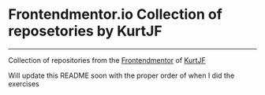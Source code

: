 # Frontendmentor.io Collection of reposetories by KurtJF
---
Collection of repositories from the [Frontendmentor](https://www.frontendmentor.io/profile/KurtJF) of [KurtJF](https://github.com/KurtJF)

Will update this README soon with the proper order of when I did the exercises
